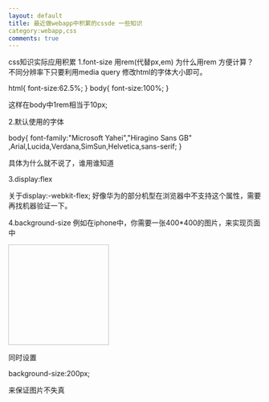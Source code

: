 ```yaml
---
layout: default
title: 最近做webapp中积累的cssde 一些知识
category:webapp,css
comments: true
---
```


css知识实际应用积累
1.font-size 用rem(代替px,em)
为什么用rem 方便计算？
不同分辨率下只要利用media query 修改html的字体大小即可。

  html{
    font-size:62.5%;
  }
  body{
    font-size:100%;
  }

这样在body中1rem相当于10px;

2.默认使用的字体

  body{
    font-family:"Microsoft Yahei","Hiragino Sans GB" ,Arial,Lucida,Verdana,SimSun,Helvetica,sans-serif;
  }

  具体为什么就不说了，谁用谁知道

3.display:flex
 
  关于display:-webkit-flex;
  好像华为的部分机型在浏览器中不支持这个属性，需要再找机器验证一下。

4.background-size
  例如在iphone中，你需要一张400*400的图片，来实现页面中

  <img width="200px" height="200px">
   
  同时设置

  background-size:200px;

  来保证图片不失真


